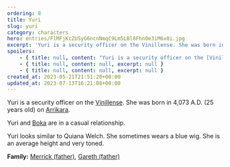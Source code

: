 ```yaml
---
ordering: 8
title: Yuri
slug: yuri
category: characters
hero: entries/FlMFjKcZUSyG6ncnNmqC9Lm5LBl8Fhn0e3iM6x0i.jpg
excerpt: 'Yuri is a security officer on the Vinillense. She was born in 4,073 A.D. (25 years old) on Arrikara....'
spoilers:
    - { title: null, content: "Yuri is a security officer on the [Vinillense](/category/spaceships/vinillense). She was born in 4,073 A.D. (25 years old) on [Arrikara](/category/planets-cities/arrikara).\r\n\r\nYuri and [Boka](/category/characters/boka) were in a casual relationship. She is a teetotaler.\r\n\r\nShe is known for being very straightforward, not displaying much emotion, and being a little intolerant of things she considers incorrect. She frequently gets in fights with her [father](/category/characters/merrick) and is judgmental about some of his behavior quirks. When [Davi](/category/characters/davi) revealed he was from [Tessyas](/category/planets-cities/tessyas), she spoke derisively and dismissively about [religion](/category/culture-history/religion). After Boka's death, Yuri let her stoic façade drop for a brief moment – but quickly turned to focusing on vengeance against the [Gaians](/category/organizations/visitors).\r\n\r\nYuri looks similar to Quiana Welch. She sometimes wears a blue wig. She is an average height and very toned.\r\n\r\n**Family:** Merrick (father), [Gareth (father)](/category/characters/gareth)", excerpt: 'Yuri is a security officer on the Vinillense. She was born in 4,073 A.D. (25 years old) on Arrikara....' }
    - { title: null, content: null, excerpt: null }
    - { title: null, content: null, excerpt: null }
created_at: 2023-05-21T21:51:20+00:00
updated_at: 2023-07-13T16:21:08+00:00
---
```

Yuri is a security officer on the [Vinillense](/category/spaceships/vinillense). She was born in 4,073 A.D. (25 years old) on [Arrikara](/category/planets-cities/arrikara).

Yuri and [Boka](/category/characters/boka) are in a casual relationship.

Yuri looks similar to Quiana Welch. She sometimes wears a blue wig. She is an average height and very toned.

**Family:** [Merrick (father)](/category/characters/merrick), [Gareth (father)](/category/characters/gareth)